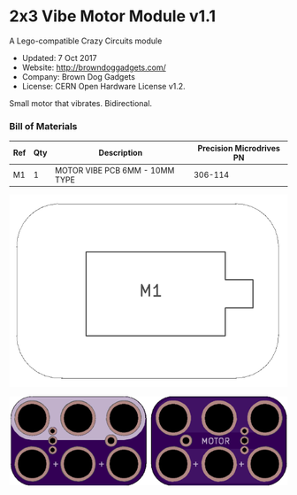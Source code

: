 <!--- start title --->
# 2x3 Vibe Motor Module v1.1
A Lego-compatible Crazy Circuits module

- Updated: 7 Oct 2017
- Website: http://browndoggadgets.com/
- Company: Brown Dog Gadgets
- License: CERN Open Hardware License v1.2.

<!--- end title --->
Small motor that vibrates. Bidirectional.

<!--- bom start --->
### Bill of Materials

|Ref|Qty|Description|Precision Microdrives PN|
|---|---|-----------|------|
|M1|1|MOTOR VIBE PCB 6MM - 10MM TYPE|306-114|


<!--- bom end --->
![Assembly Diagram](assembly.png)

![Gerber Preview](preview.png)

